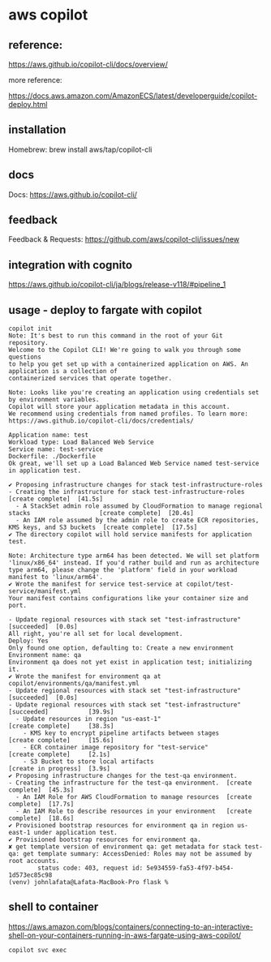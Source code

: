 # aws copilot
## reference: 

https://aws.github.io/copilot-cli/docs/overview/

more reference: 

https://docs.aws.amazon.com/AmazonECS/latest/developerguide/copilot-deploy.html

## installation

Homebrew: brew install aws/tap/copilot-cli

## docs

Docs: https://aws.github.io/copilot-cli/

## feedback

Feedback & Requests: https://github.com/aws/copilot-cli/issues/new


## integration with cognito

https://aws.github.io/copilot-cli/ja/blogs/release-v118/#pipeline_1 

## usage - deploy to fargate with copilot
```shell
copilot init
Note: It's best to run this command in the root of your Git repository.
Welcome to the Copilot CLI! We're going to walk you through some questions
to help you get set up with a containerized application on AWS. An application is a collection of
containerized services that operate together.

Note: Looks like you're creating an application using credentials set by environment variables.
Copilot will store your application metadata in this account.
We recommend using credentials from named profiles. To learn more:
https://aws.github.io/copilot-cli/docs/credentials/

Application name: test
Workload type: Load Balanced Web Service
Service name: test-service
Dockerfile: ./Dockerfile
Ok great, we'll set up a Load Balanced Web Service named test-service in application test.

✔ Proposing infrastructure changes for stack test-infrastructure-roles
- Creating the infrastructure for stack test-infrastructure-roles                               [create complete]  [41.5s]
  - A StackSet admin role assumed by CloudFormation to manage regional stacks                   [create complete]  [20.4s]
  - An IAM role assumed by the admin role to create ECR repositories, KMS keys, and S3 buckets  [create complete]  [17.5s]
✔ The directory copilot will hold service manifests for application test.

Note: Architecture type arm64 has been detected. We will set platform 'linux/x86_64' instead. If you'd rather build and run as architecture type arm64, please change the 'platform' field in your workload manifest to 'linux/arm64'.
✔ Wrote the manifest for service test-service at copilot/test-service/manifest.yml
Your manifest contains configurations like your container size and port.

- Update regional resources with stack set "test-infrastructure"  [succeeded]  [0.0s]
All right, you're all set for local development.
Deploy: Yes
Only found one option, defaulting to: Create a new environment
Environment name: qa
Environment qa does not yet exist in application test; initializing it.
✔ Wrote the manifest for environment qa at copilot/environments/qa/manifest.yml
- Update regional resources with stack set "test-infrastructure"  [succeeded]  [0.0s]
- Update regional resources with stack set "test-infrastructure"  [succeeded]           [39.9s]
  - Update resources in region "us-east-1"                        [create complete]     [38.3s]
    - KMS key to encrypt pipeline artifacts between stages        [create complete]     [15.6s]
    - ECR container image repository for "test-service"           [create complete]     [2.1s]
    - S3 Bucket to store local artifacts                          [create in progress]  [3.9s]
✔ Proposing infrastructure changes for the test-qa environment.
- Creating the infrastructure for the test-qa environment.  [create complete]  [45.3s]
  - An IAM Role for AWS CloudFormation to manage resources  [create complete]  [17.7s]
  - An IAM Role to describe resources in your environment   [create complete]  [18.6s]
✔ Provisioned bootstrap resources for environment qa in region us-east-1 under application test.
✔ Provisioned bootstrap resources for environment qa.
✘ get template version of environment qa: get metadata for stack test-qa: get template summary: AccessDenied: Roles may not be assumed by root accounts.
        status code: 403, request id: 5e934559-fa53-4f97-b454-1d573ec85c98
(venv) johnlafata@Lafata-MacBook-Pro flask % 
```


## shell to container
https://aws.amazon.com/blogs/containers/connecting-to-an-interactive-shell-on-your-containers-running-in-aws-fargate-using-aws-copilot/

```shell
copilot svc exec
```
